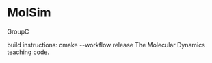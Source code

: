 MolSim
===
GroupC

build instructions: 
cmake --workflow release
The Molecular Dynamics teaching code.
